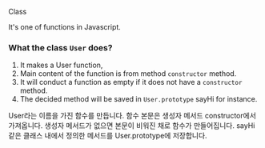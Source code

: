 Class

It's one of functions in Javascript.
<script>
alert(typeof User); // function
</script>

### What the class `User` does?
1. It makes a User function,
2. Main content of the function is from method `constructor` method.
3. It will conduct a function as empty if it does not have a `constructor` method.
4. The decided method will be saved in `User.prototype` sayHi for instance.

User라는 이름을 가진 함수를 만듭니다. 함수 본문은 생성자 메서드 constructor에서 가져옵니다. 생성자 메서드가 없으면 본문이 비워진 채로 함수가 만들어집니다.
sayHi같은 클래스 내에서 정의한 메서드를 User.prototype에 저장합니다.

